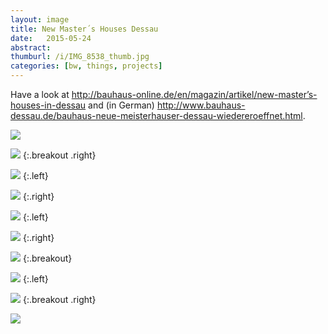 ```yaml
---
layout: image
title: New Master´s Houses Dessau
date:   2015-05-24
abstract:
thumburl: /i/IMG_8538_thumb.jpg
categories: [bw, things, projects]
---
```

Have a look at <http://bauhaus-online.de/en/magazin/artikel/new-master’s-houses-in-dessau> and (in German) <http://www.bauhaus-dessau.de/bauhaus-neue-meisterhauser-dessau-wiedereroeffnet.html>.

![]({{site.url}}/i/IMG_8468.jpg)

![]({{site.url}}/i/IMG_8470.jpg)
{:.breakout .right}

![]({{site.url}}/i/IMG_8557.jpg)
{:.left}

![]({{site.url}}/i/IMG_8549.jpg)
{:.right}

![]({{site.url}}/i/IMG_8543.jpg)
{:.left}

![]({{site.url}}/i/IMG_8538.jpg)
{:.right}

![]({{site.url}}/i/IMG_8536.jpg)
{:.breakout}

![]({{site.url}}/i/IMG_8563.jpg)
{:.left}

![]({{site.url}}/i/IMG_8464.jpg)
{:.breakout .right}

![]({{site.url}}/i/IMG_8463.jpg)
